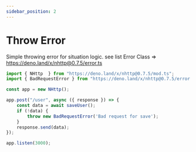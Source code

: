 ```yaml
---
sidebar_position: 2
---
```


# Throw Error
Simple throwing error for situation logic.
see list Error Class => https://deno.land/x/nhttp@0.7.5/error.ts
```js
import { NHttp  } from "https://deno.land/x/nhttp@0.7.5/mod.ts";
import { BadRequestError } from "https://deno.land/x/nhttp@0.7.5/error.ts";

const app = new NHttp();

app.post("/user", async ({ response }) => {
    const data = await saveUser();
    if (!data) {
        throw new BadRequestError('Bad request for save');
    }
    response.send(data);
});

app.listen(3000);
```